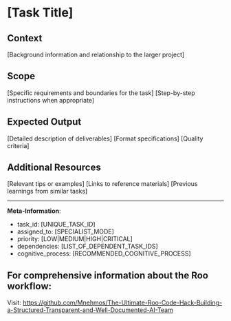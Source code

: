 # [Task Title]

## Context
[Background information and relationship to the larger project]

## Scope
[Specific requirements and boundaries for the task]
[Step-by-step instructions when appropriate]

## Expected Output
[Detailed description of deliverables]
[Format specifications]
[Quality criteria]

## Additional Resources
[Relevant tips or examples]
[Links to reference materials]
[Previous learnings from similar tasks]

---

**Meta-Information**:
- task_id: [UNIQUE_TASK_ID]
- assigned_to: [SPECIALIST_MODE]
- priority: [LOW|MEDIUM|HIGH|CRITICAL]
- dependencies: [LIST_OF_DEPENDENT_TASK_IDS]
- cognitive_process: [RECOMMENDED_COGNITIVE_PROCESS]

## For comprehensive information about the Roo workflow:
Visit: https://github.com/Mnehmos/The-Ultimate-Roo-Code-Hack-Building-a-Structured-Transparent-and-Well-Documented-AI-Team